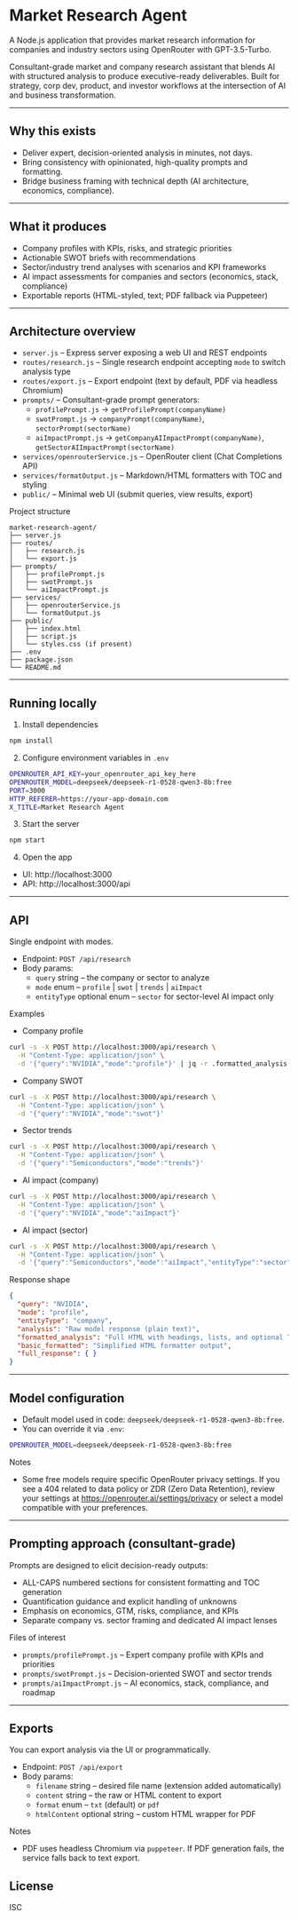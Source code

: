 # Market Research Agent

A Node.js application that provides market research information for companies and industry sectors using OpenRouter with GPT-3.5-Turbo.

Consultant-grade market and company research assistant that blends AI with structured analysis to produce executive-ready deliverables. Built for strategy, corp dev, product, and investor workflows at the intersection of AI and business transformation.

---

## Why this exists

- Deliver expert, decision-oriented analysis in minutes, not days.
- Bring consistency with opinionated, high-quality prompts and formatting.
- Bridge business framing with technical depth (AI architecture, economics, compliance).

---

## What it produces

- Company profiles with KPIs, risks, and strategic priorities
- Actionable SWOT briefs with recommendations
- Sector/industry trend analyses with scenarios and KPI frameworks
- AI impact assessments for companies and sectors (economics, stack, compliance)
- Exportable reports (HTML-styled, text; PDF fallback via Puppeteer)

---

## Architecture overview

- `server.js` – Express server exposing a web UI and REST endpoints
- `routes/research.js` – Single research endpoint accepting `mode` to switch analysis type
- `routes/export.js` – Export endpoint (text by default, PDF via headless Chromium)
- `prompts/` – Consultant-grade prompt generators:
  - `profilePrompt.js` → `getProfilePrompt(companyName)`
  - `swotPrompt.js` → `companyPrompt(companyName)`, `sectorPrompt(sectorName)`
  - `aiImpactPrompt.js` → `getCompanyAIImpactPrompt(companyName)`, `getSectorAIImpactPrompt(sectorName)`
- `services/openrouterService.js` – OpenRouter client (Chat Completions API)
- `services/formatOutput.js` – Markdown/HTML formatters with TOC and styling
- `public/` – Minimal web UI (submit queries, view results, export)

Project structure

```
market-research-agent/
├── server.js
├── routes/
│   ├── research.js
│   └── export.js
├── prompts/
│   ├── profilePrompt.js
│   ├── swotPrompt.js
│   └── aiImpactPrompt.js
├── services/
│   ├── openrouterService.js
│   └── formatOutput.js
├── public/
│   ├── index.html
│   ├── script.js
│   └── styles.css (if present)
├── .env
├── package.json
└── README.md
```

---

## Running locally

1) Install dependencies

```bash
npm install
```

2) Configure environment variables in `.env`

```bash
OPENROUTER_API_KEY=your_openrouter_api_key_here
OPENROUTER_MODEL=deepseek/deepseek-r1-0528-qwen3-8b:free
PORT=3000
HTTP_REFERER=https://your-app-domain.com
X_TITLE=Market Research Agent
```

3) Start the server

```bash
npm start
```

4) Open the app

- UI: http://localhost:3000
- API: http://localhost:3000/api

---

## API

Single endpoint with modes.

- Endpoint: `POST /api/research`
- Body params:
  - `query` string – the company or sector to analyze
  - `mode` enum – `profile` | `swot` | `trends` | `aiImpact`
  - `entityType` optional enum – `sector` for sector-level AI impact only

Examples

- Company profile
```bash
curl -s -X POST http://localhost:3000/api/research \
  -H "Content-Type: application/json" \
  -d '{"query":"NVIDIA","mode":"profile"}' | jq -r .formatted_analysis > nvidia.html
```

- Company SWOT
```bash
curl -s -X POST http://localhost:3000/api/research \
  -H "Content-Type: application/json" \
  -d '{"query":"NVIDIA","mode":"swot"}'
```

- Sector trends
```bash
curl -s -X POST http://localhost:3000/api/research \
  -H "Content-Type: application/json" \
  -d '{"query":"Semiconductors","mode":"trends"}'
```

- AI impact (company)
```bash
curl -s -X POST http://localhost:3000/api/research \
  -H "Content-Type: application/json" \
  -d '{"query":"NVIDIA","mode":"aiImpact"}'
```

- AI impact (sector)
```bash
curl -s -X POST http://localhost:3000/api/research \
  -H "Content-Type: application/json" \
  -d '{"query":"Semiconductors","mode":"aiImpact","entityType":"sector"}'
```

Response shape

```json
{
  "query": "NVIDIA",
  "mode": "profile",
  "entityType": "company",
  "analysis": "Raw model response (plain text)",
  "formatted_analysis": "Full HTML with headings, lists, and optional TOC",
  "basic_formatted": "Simplified HTML formatter output",
  "full_response": { }
}
```

---

## Model configuration

- Default model used in code: `deepseek/deepseek-r1-0528-qwen3-8b:free`.
- You can override it via `.env`:

```bash
OPENROUTER_MODEL=deepseek/deepseek-r1-0528-qwen3-8b:free
```

Notes

- Some free models require specific OpenRouter privacy settings. If you see a 404 related to data policy or ZDR (Zero Data Retention), review your settings at https://openrouter.ai/settings/privacy or select a model compatible with your preferences.

---

## Prompting approach (consultant-grade)

Prompts are designed to elicit decision-ready outputs:

- ALL-CAPS numbered sections for consistent formatting and TOC generation
- Quantification guidance and explicit handling of unknowns
- Emphasis on economics, GTM, risks, compliance, and KPIs
- Separate company vs. sector framing and dedicated AI impact lenses

Files of interest

- `prompts/profilePrompt.js` – Expert company profile with KPIs and priorities
- `prompts/swotPrompt.js` – Decision-oriented SWOT and sector trends
- `prompts/aiImpactPrompt.js` – AI economics, stack, compliance, and roadmap

---

## Exports

You can export analysis via the UI or programmatically.

- Endpoint: `POST /api/export`
- Body params:
  - `filename` string – desired file name (extension added automatically)
  - `content` string – the raw or HTML content to export
  - `format` enum – `txt` (default) or `pdf`
  - `htmlContent` optional string – custom HTML wrapper for PDF

Notes

- PDF uses headless Chromium via `puppeteer`. If PDF generation fails, the service falls back to text export.

## License

ISC